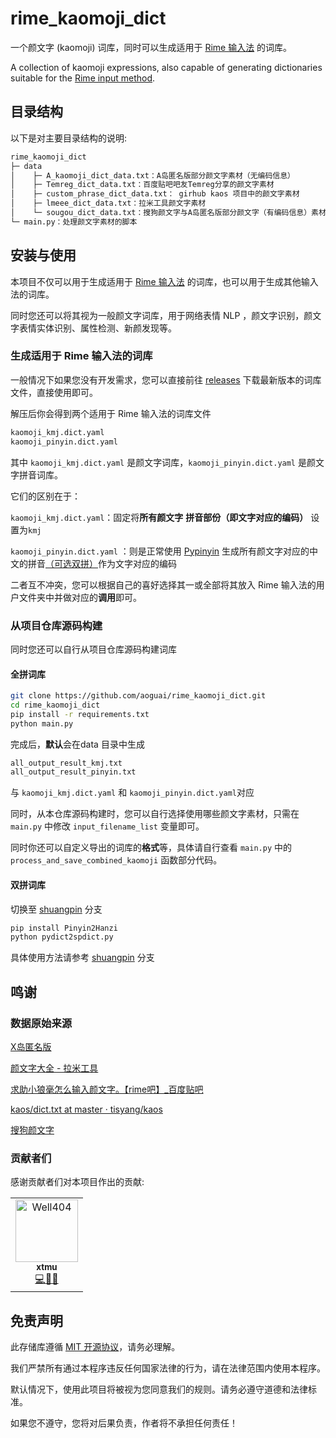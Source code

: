 # rime_kaomoji_dict

一个颜文字 (kaomoji) 词库，同时可以生成适用于 [Rime 输入法](https://rime.im/) 的词库。

A collection of kaomoji expressions, also capable of generating dictionaries suitable for the [Rime input method](https://rime.im/).

## 目录结构

以下是对主要目录结构的说明:

```html
rime_kaomoji_dict
├─ data
│    ├─ A_kaomoji_dict_data.txt：A岛匿名版部分颜文字素材（无编码信息）
│    ├─ Temreg_dict_data.txt：百度贴吧吧友Temreg分享的颜文字素材
│    ├─ custom_phrase_dict_data.txt： girhub kaos 项目中的颜文字素材
│    ├─ lmeee_dict_data.txt：拉米工具颜文字素材
│    └─ sougou_dict_data.txt：搜狗颜文字与A岛匿名版部分颜文字（有编码信息）素材
└─ main.py：处理颜文字素材的脚本
```
## 安装与使用
本项目不仅可以用于生成适用于 [Rime 输入法](https://rime.im/) 的词库，也可以用于生成其他输入法的词库。

同时您还可以将其视为一般颜文字词库，用于网络表情 NLP ，颜文字识别，颜文字表情实体识别、属性检测、新颜发现等。

### 生成适用于 Rime 输入法的词库

一般情况下如果您没有开发需求，您可以直接前往  [releases](https://github.com/aoguai/rime_kaomoji_dict/releases) 下载最新版本的词库文件，直接使用即可。

解压后你会得到两个适用于 Rime 输入法的词库文件
```html
kaomoji_kmj.dict.yaml
kaomoji_pinyin.dict.yaml
```
其中 `kaomoji_kmj.dict.yaml` 是颜文字词库，`kaomoji_pinyin.dict.yaml` 是颜文字拼音词库。

它们的区别在于：

`kaomoji_kmj.dict.yaml`：固定将**所有颜文字** **拼音部份（即文字对应的编码）** 设置为`kmj`

`kaomoji_pinyin.dict.yaml` ：则是正常使用 [Pypinyin](https://github.com/mozillazg/python-pinyin) 生成所有颜文字对应的中文的拼音[（可选双拼）](https://github.com/aoguai/rime_kaomoji_dict#双拼词库)作为文字对应的编码

二者互不冲突，您可以根据自己的喜好选择其一或全部将其放入 Rime 输入法的用户文件夹中并做对应的**调用**即可。

### 从项目仓库源码构建

同时您还可以自行从项目仓库源码构建词库
#### 全拼词库
```bash
git clone https://github.com/aoguai/rime_kaomoji_dict.git
cd rime_kaomoji_dict
pip install -r requirements.txt
python main.py
```
完成后，**默认**会在data 目录中生成
```html
all_output_result_kmj.txt
all_output_result_pinyin.txt
```
与 `kaomoji_kmj.dict.yaml` 和 `kaomoji_pinyin.dict.yaml`对应

同时，从本仓库源码构建时，您可以自行选择使用哪些颜文字素材，只需在 `main.py` 中修改 `input_filename_list` 变量即可。

同时你还可以自定义导出的词库的**格式**等，具体请自行查看 `main.py` 中的 `process_and_save_combined_kaomoji` 函数部分代码。
#### 双拼词库

切换至 [shuangpin](https://github.com/aoguai/rime_kaomoji_dict/tree/shuangpin) 分支
```bash
pip install Pinyin2Hanzi
python pydict2spdict.py
```
具体使用方法请参考 [shuangpin](https://github.com/aoguai/rime_kaomoji_dict/tree/shuangpin) 分支
## 鸣谢

### 数据原始来源

[X岛匿名版](https://www.nmbxd1.com/Forum)

[颜文字大全 - 拉米工具](https://tool.lmeee.com/yanwenzi)

[求助小狼毫怎么输入颜文字。【rime吧】_百度贴吧](https://tieba.baidu.com/p/2357282768)

[kaos/dict.txt at master · tisyang/kaos](https://github.com/tisyang/kaos/blob/master/dict.txt)

[搜狗颜文字](https://pinyin.sogou.com/dict/ywz/?f=dict_index&ytype=24)
### 贡献者们
感谢贡献者们对本项目作出的贡献:
<!-- ALL-CONTRIBUTORS-LIST:START - Do not remove or modify this section -->
<!-- prettier-ignore-start -->
<!-- markdownlint-disable -->
<table>
  <tbody>
    <tr>
      <td align="center" valign="top" width="100%"><a href="https://github.com/xtmu"><img src="https://avatars.githubusercontent.com/u/90405292?v=4?s=100" width="100px;" alt="Well404"/><br /><sub><b>xtmu</b></sub></a><br /><a href="https://github.com/aoguai/rime_kaomoji_dict/commits/shuangpin?author=xtmu" title="Code">💻</a></a><a href="https://github.com/aoguai/rime_kaomoji_dict//issues?q=author:xtmu" title="Bug reports">🐛</a></a><a href="https://github.com/aoguai/rime_kaomoji_dict/commits/shuangpin?author=xtmu" title="Bug reports">🚧</a></td>
    </tr>
  </tbody>
</table>

<!-- markdownlint-restore -->
<!-- prettier-ignore-end -->

<!-- ALL-CONTRIBUTORS-LIST:END -->

## 免责声明
此存储库遵循 [MIT 开源协议](https://github.com/aoguai/rime_kaomoji_dict/blob/master/LICENSE)，请务必理解。

我们严禁所有通过本程序违反任何国家法律的行为，请在法律范围内使用本程序。

默认情况下，使用此项目将被视为您同意我们的规则。请务必遵守道德和法律标准。

如果您不遵守，您将对后果负责，作者将不承担任何责任！